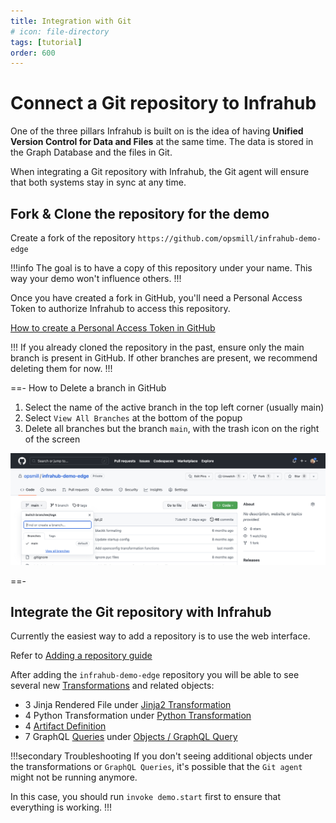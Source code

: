 ```yaml
---
title: Integration with Git
# icon: file-directory
tags: [tutorial]
order: 600
---
```


# Connect a Git repository to Infrahub

One of the three pillars Infrahub is built on is the idea of having **Unified Version Control for Data and Files** at the same time. The data is stored in the Graph Database and the files in Git.

When integrating a Git repository with Infrahub, the Git agent will ensure that both systems stay in sync at any time.

## Fork & Clone the repository for the demo

Create a fork of the repository `https://github.com/opsmill/infrahub-demo-edge`

!!!info
The goal is to have a copy of this repository under your name. This way your demo won't influence others.
!!!

Once you have created a fork in GitHub, you'll need a Personal Access Token to authorize Infrahub to access this repository.

[How to create a Personal Access Token in GitHub](/guides/repository#personal-access-token)

!!!
If you already cloned the repository in the past, ensure only the main branch is present in GitHub.
If other branches are present, we recommend deleting them for now.
!!!

==- How to Delete a branch in GitHub

  1. Select the name of the active branch in the top left corner (usually main)
  2. Select `View All Branches` at the bottom of the popup
  3. Delete all branches but the branch `main`, with the trash icon on the right of the screen

  ![View all Branches](../../media/github_view_all_branches.png)

==-

## Integrate the Git repository with Infrahub

Currently the easiest way to add a repository is to use the web interface.

Refer to [Adding a repository guide](/guides/repository)

After adding the `infrahub-demo-edge` repository you will be able to see several new [Transformations](/topics/transformation) and related objects:

- 3 Jinja Rendered File under [Jinja2 Transformation](http://localhost:8000/objects/CoreTransformJinja2/)
- 4 Python Transformation under [Python Transformation](http://localhost:8000/objects/CoreTransformPython)
- 4 [Artifact Definition](http://localhost:8000/objects/CoreArtifactDefinition)
- 7 GraphQL [Queries](/topics/graphql) under [Objects / GraphQL Query](http://localhost:8000/objects/GraphQLQuery/)

!!!secondary Troubleshooting
If you don't seeing additional objects under the transformations or `GraphQL Queries`, it's possible that the `Git agent` might not be running anymore.

In this case, you should run `invoke demo.start` first to ensure that everything is working.
!!!
